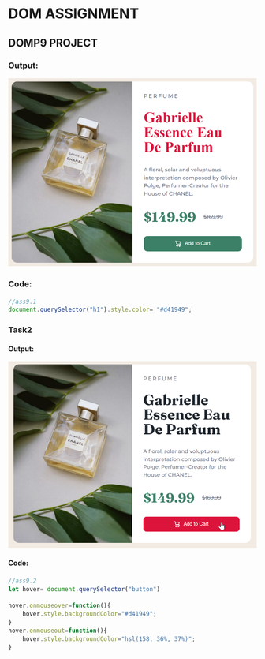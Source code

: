 # DOM ASSIGNMENT
## DOMP9 PROJECT
### Output:
![AlterText](./ass9.1-after.png)
### Code:
``` javascript
//ass9.1
document.querySelector("h1").style.color= "#d41949";
```
### Task2

#### Output:

![AlterText](./ass9.2-after.png)
#### Code:

``` javascript
//ass9.2
let hover= document.querySelector("button")

hover.onmouseover=function(){
    hover.style.backgroundColor="#d41949";
}
hover.onmouseout=function(){
    hover.style.backgroundColor="hsl(158, 36%, 37%)";
}
